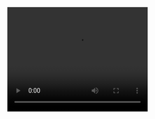<video width="320" height="240" controls>
<source src="https://learn.zone01kisumu.ke/git/aaochieng/atm-management-system/src/branch/main/assets/1.mp4" type="video/mp4">
Your browser does not support the video tag.
</video> 